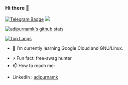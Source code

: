 ### Hi there 👋

<!-- Telegram Profile and Profile view count -->
[![Telegram Badge](https://img.shields.io/badge/Telegram-%40adipurnamk-9cf?style=plastic&logo=telegram)](https://t.me/adipurnamk) ![](https://komarev.com/ghpvc/?username=adipurnamk)

<!--
**adipurnamk/adipurnamk** is a ✨ _special_ ✨ repository because its `README.md` (this file) appears on your GitHub profile.

Here are some ideas to get you started:

- 👯 I’m looking to collaborate on ...
- 🤔 I’m looking for help with ...
- 😄 Pronouns: ...
- 💬 Ask me about anything, please.

-->

[![adipurnamk's github stats](https://github-readme-stats.vercel.app/api?username=adipurnamk&count_private=true&show_icons=true)](https://github.com/anuraghazra/github-readme-stats)
<!-- [![adipurnamk's wakatime stats](https://github-readme-stats.vercel.app/api/wakatime?username=adipurnamk)](https://github.com/anuraghazra/github-readme-stats) -->
[![Top Langs](https://github-readme-stats.vercel.app/api/top-langs/?username=adipurnamk&layout=compact)](https://github.com/anuraghazra/github-readme-stats)

- 🌱 I’m currently learning Google Cloud and GNU/Linux.
<!-- - 🔭 I’m currently working on project at Nodeflux -->
- ⚡ Fun fact: free-swag hunter
- 📫 How to reach me: 
<!-- -   - Telegram : [@adipurnamk](https://t.me/adipurnamk) -->
  - LinkedIn : [adipurnamk](https://www.linkedin.com/in/adipurnamk/)
  
<!--
github readme stats
Credit: https://github.com/anuraghazra/github-readme-stats#github-stats-card
-->
